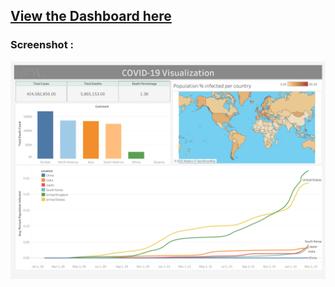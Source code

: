 ## [View the Dashboard here](https://public.tableau.com/views/COVID-19_Data_Viz_2/Dashboard2?:language=en-US&:display_count=n&:origin=viz_share_link)



### Screenshot :



![alt text](https://github.com/AmalGKrishnan/PortfolioProjects/blob/master/COVID-19%20Visualization%20in%20Tableau/Dashboard_Tableau.png)
